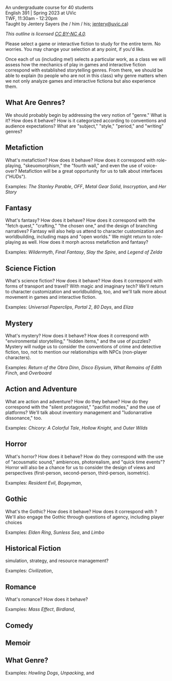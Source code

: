 An undergraduate course for 40 students  
English 391 | Spring 2023 at UVic  
TWF, 11:30am - 12:20pm    
Taught by Jentery Sayers (he / him / his; jentery@uvic.ca)    

*This outline is licensed [CC BY-NC 4.0](https://creativecommons.org/licenses/by-nc/4.0/).*

Please select a game or interactive fiction to study for the entire term. No worries. You may change your selection at any point, if you'd like. 

Once each of us (including me!) selects a particular work, as a class we will assess how the mechanics of play in games and interactive fiction correspond with established storytelling genres. From there, we should be able to explain (to people who are not in this class) why genre matters when we not only analyze games and interactive fictiona but also experience them. 

## What Are Genres? 

We should probably begin by addressing the very notion of "genre." What is it? How does it behave? How is it categorized according to conventions and audience expectations? What are "subject," "style," "period," and "writing" genres?

## Metafiction

What's metafiction? How does it behave? How does it correspond with role-playing, "skeuomorphism," the "fourth wall," and even the use of voice-over? Metafiction will be a great opportunity for us to talk about interfaces ("HUDs"). 

Examples: *The Stanley Parable*, *OFF*, *Metal Gear Solid*, *Inscryption*, and *Her Story* 

## Fantasy 

What's fantasy? How does it behave? How does it correspond with the "fetch quest," "crafting," "the chosen one," and the design of branching narratives? Fantasy will also help us attend to character customization and worldbuilding, including maps and "open worlds." We might return to role-playing as well. How does it morph across metafiction and fantasy? 

Examples: *Wildermyth*, *Final Fantasy*, *Slay the Spire*, and *Legend of Zelda* 

## Science Fiction 

What's science fiction? How does it behave? How does it correspond with forms of transport and travel? With magic and imaginary tech? We'll return to character customization and worldbuilding, too, and we'll talk more about movement in games and interactive fiction. 

Examples: *Universal Paperclips*, *Portal 2*, *80 Days*, and *Eliza* 

## Mystery 

What's mystery? How does it behave? How does it correspond with "environmental storytelling," "hidden items," and the use of puzzles? Mystery will nudge us to consider the conventions of crime and detective fiction, too, not to mention our relationships with NPCs (non-player characters). 

Examples: *Return of the Obra Dinn*, *Disco Elysium*, *What Remains of Edith Finch*, and *Overboard* 

## Action and Adventure 

What are action and adventure? How do they behave? How do they correspond with the "silent protagonist," "pacifist modes," and the use of platforms? We'll talk about inventory management and "ludonarrative dissonance," too.

Examples: *Chicory: A Colorful Tale*, *Hollow Knight*, and *Outer Wilds* 

## Horror 

What's horror? How does it behave? How do they correspond with the use of "acousmatic sound," ambiences, photorealism, and "quick time events"? Horror will also be a chance for us to consider the design of views and perspectives (first-person, second-person, third-person, isometric). 

Examples: *Resident Evil*, *Bogeyman*, 

## Gothic 

What's the Gothic? How does it behave? How does it correspond with ? We'll also engage the Gothic through questions of agency, including player choices 

Examples: *Elden Ring*, *Sunless Sea*, and *Limbo* 

## Historical Fiction  

simulation, strategy, and resource management? 

Examples: *Civilization*, 

## Romance 

What's romance? How does it behave? 

Examples: *Mass Effect*, *Birdland*, 

## Comedy



## Memoir 

## What Genre? 

Examples: *Howling Dogs*, *Unpacking*, and 
